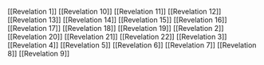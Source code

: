 [[Revelation 1]]
[[Revelation 10]]
[[Revelation 11]]
[[Revelation 12]]
[[Revelation 13]]
[[Revelation 14]]
[[Revelation 15]]
[[Revelation 16]]
[[Revelation 17]]
[[Revelation 18]]
[[Revelation 19]]
[[Revelation 2]]
[[Revelation 20]]
[[Revelation 21]]
[[Revelation 22]]
[[Revelation 3]]
[[Revelation 4]]
[[Revelation 5]]
[[Revelation 6]]
[[Revelation 7]]
[[Revelation 8]]
[[Revelation 9]]
